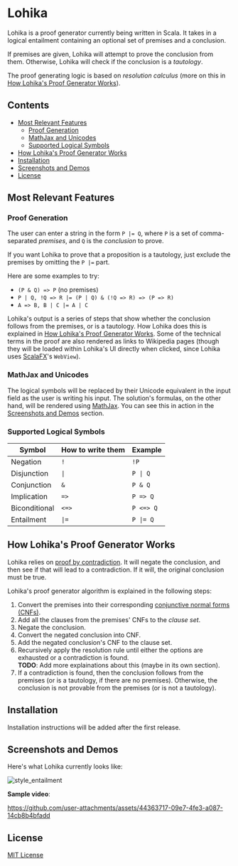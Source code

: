 # Lohika

Lohika is a proof generator currently being written in Scala. It takes in a logical entailment containing
an optional set of premises and a conclusion.

If premises are given, Lohika will attempt to prove the conclusion from them.
Otherwise, Lohika will check if the conclusion is a _tautology_.

The proof generating logic is based on _resolution calculus_ (more on this
in [How Lohika's Proof Generator Works](#how-lohikas-proof-generator-works)).

## Contents

- [Most Relevant Features](#most-relevant-features)
    - [Proof Generation](#proof-generation)
    - [MathJax and Unicodes](#mathjax-and-unicodes)
    - [Supported Logical Symbols](#supported-logical-symbols)
- [How Lohika's Proof Generator Works](#how-lohikas-proof-generator-works)
- [Installation](#installation)
- [Screenshots and Demos](#screenshots-and-demos)
- [License](#license)

## Most Relevant Features

### Proof Generation

The user can enter a string in the form `P |= Q`, where `P` is
a set of comma-separated _premises_, and `Q` is the _conclusion_ to prove.

If you want Lohika to prove that a proposition is a tautology, just exclude the premises
by omitting the `P |=` part.

Here are some examples to try:

* `(P & Q) => P` (no premises)
* `P | Q, !Q => R |= (P | Q) & (!Q => R) => (P => R)`
* `A => B, B | C |= A | C`

Lohika's output is a series of steps that show whether the conclusion follows from the
premises, or is a tautology. How Lohika does this is explained
in [How Lohika's Proof Generator Works](#how-lohikas-proof-generator-works). Some of the technical terms in the proof
are also rendered as links to Wikipedia pages (though they will be loaded within Lohika's UI directly when clicked, since
Lohika uses [ScalaFX](https://github.com/scalafx/scalafx)'s `WebView`). 

### MathJax and Unicodes

The logical symbols will be replaced by their Unicode equivalent in the input field as the user is writing
his input. The solution's formulas, on the other hand, will be rendered using [MathJax](https://www.mathjax.org/). You
can see this in action in the [Screenshots and Demos](#screenshots-and-demos) section.

### Supported Logical Symbols

| Symbol        | How to write them | Example   |
|---------------|-------------------|-----------|
| Negation      | `!`               | `!P`      |
| Disjunction   | `\|`              | `P \| Q`  |
| Conjunction   | `&`               | `P & Q`   |
| Implication   | `=>`              | `P => Q`  |
| Biconditional | `<=>`             | `P <=> Q` |
| Entailment    | `\|=`             | `P \|= Q` |

## How Lohika's Proof Generator Works

Lohika relies on [proof by contradiction](https://en.wikipedia.org/wiki/Proof_by_contradiction). It will
negate the conclusion, and then see if that will lead to a contradiction. If it will, the original conclusion
must be true.

Lohika's proof generator algorithm is explained in the following steps:

1. Convert the premises into their
   corresponding [conjunctive normal forms (CNFs)](https://en.wikipedia.org/wiki/Conjunctive_normal_form).
1. Add all the clauses from the premises' CNFs to the _clause set_.
1. Negate the conclusion.
1. Convert the negated conclusion into CNF.
1. Add the negated conclusion's CNF to the clause set.
1. Recursively apply the resolution rule until either the options are exhausted or a contradiction is found.
   <br>**TODO**: Add more explainations about this (maybe in its own section).
1. If a contradiction is found, then the conclusion follows from the premises (or is a tautology, if there are
   no premises). Otherwise, the conclusion is not provable from the premises (or is not a tautology).

## Installation

Installation instructions will be added after the first release.

## Screenshots and Demos

Here's what Lohika currently looks like:

![style_entailment](https://github.com/user-attachments/assets/f5460db2-329a-442f-8e16-272edf6c22db)

**Sample video**:

https://github.com/user-attachments/assets/44363717-09e7-4fe3-a087-14cb8b4bfadd

## License

[MIT License](LICENSE)
